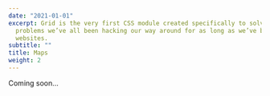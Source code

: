 ```yaml
---
date: "2021-01-01"
excerpt: Grid is the very first CSS module created specifically to solve the layout
  problems we’ve all been hacking our way around for as long as we’ve been making
  websites.
subtitle: ""
title: Maps
weight: 2
---
```


Coming soon...